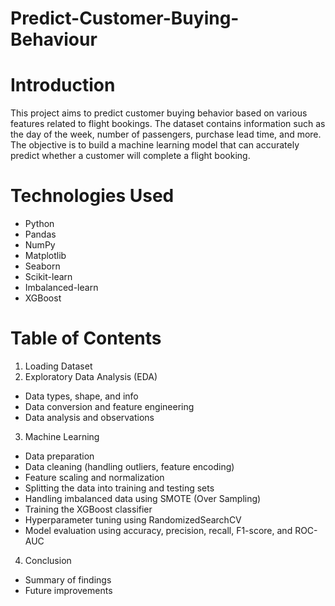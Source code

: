 # Predict-Customer-Buying-Behaviour
# Introduction
This project aims to predict customer buying behavior based on various features related to flight bookings. The dataset contains information such as the day of the week, number of passengers, purchase lead time, and more. The objective is to build a machine learning model that can accurately predict whether a customer will complete a flight booking.
# Technologies Used
- Python
- Pandas
- NumPy
- Matplotlib
- Seaborn
- Scikit-learn
- Imbalanced-learn
- XGBoost
# Table of Contents
1. Loading Dataset
2. Exploratory Data Analysis (EDA)
- Data types, shape, and info
- Data conversion and feature engineering
- Data analysis and observations
3. Machine Learning
- Data preparation
- Data cleaning (handling outliers, feature encoding)
- Feature scaling and normalization
- Splitting the data into training and testing sets
- Handling imbalanced data using SMOTE (Over Sampling)
- Training the XGBoost classifier
- Hyperparameter tuning using RandomizedSearchCV
- Model evaluation using accuracy, precision, recall, F1-score, and ROC-AUC
4. Conclusion
- Summary of findings
- Future improvements
